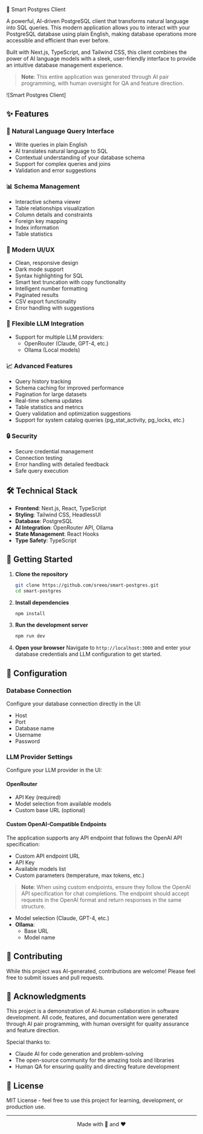 🚀 Smart Postgres Client

A powerful, AI-driven PostgreSQL client that transforms natural language into SQL queries. This modern application allows you to interact with your PostgreSQL database using plain English, making database operations more accessible and efficient than ever before.

Built with Next.js, TypeScript, and Tailwind CSS, this client combines the power of AI language models with a sleek, user-friendly interface to provide an intuitive database management experience.

> **Note**: This entire application was generated through AI pair programming, with human oversight for QA and feature direction.

![Smart Postgres Client]

## ✨ Features

### 🤖 Natural Language Query Interface
- Write queries in plain English
- AI translates natural language to SQL
- Contextual understanding of your database schema
- Support for complex queries and joins
- Validation and error suggestions

### 📊 Schema Management
- Interactive schema viewer
- Table relationships visualization
- Column details and constraints
- Foreign key mapping
- Index information
- Table statistics

### 🎨 Modern UI/UX
- Clean, responsive design
- Dark mode support
- Syntax highlighting for SQL
- Smart text truncation with copy functionality
- Intelligent number formatting
- Paginated results
- CSV export functionality
- Error handling with suggestions

### 🔌 Flexible LLM Integration
- Support for multiple LLM providers:
  - OpenRouter (Claude, GPT-4, etc.)
  - Ollama (Local models)

### 📈 Advanced Features
- Query history tracking
- Schema caching for improved performance
- Pagination for large datasets
- Real-time schema updates
- Table statistics and metrics
- Query validation and optimization suggestions
- Support for system catalog queries (pg_stat_activity, pg_locks, etc.)

### 🔒 Security
- Secure credential management
- Connection testing
- Error handling with detailed feedback
- Safe query execution

## 🛠️ Technical Stack

- **Frontend**: Next.js, React, TypeScript
- **Styling**: Tailwind CSS, HeadlessUI
- **Database**: PostgreSQL
- **AI Integration**: OpenRouter API, Ollama
- **State Management**: React Hooks
- **Type Safety**: TypeScript

## 🚀 Getting Started

1. **Clone the repository**
   ```bash
   git clone https://github.com/sreeo/smart-postgres.git
   cd smart-postgres
   ```

2. **Install dependencies**
   ```bash
   npm install
   ```

3. **Run the development server**
   ```bash
   npm run dev
   ```

4. **Open your browser**
   Navigate to `http://localhost:3000` and enter your database credentials and LLM configuration to get started.

## 🔧 Configuration

### Database Connection
Configure your database connection directly in the UI:
- Host
- Port
- Database name
- Username
- Password

### LLM Provider Settings
Configure your LLM provider in the UI:

#### OpenRouter
- API Key (required)
- Model selection from available models
- Custom base URL (optional)

#### Custom OpenAI-Compatible Endpoints
The application supports any API endpoint that follows the OpenAI API specification:
- Custom API endpoint URL
- API Key
- Available models list
- Custom parameters (temperature, max tokens, etc.)

> **Note**: When using custom endpoints, ensure they follow the OpenAI API specification for chat completions. The endpoint should accept requests in the OpenAI format and return responses in the same structure.
  - Model selection (Claude, GPT-4, etc.)
- **Ollama**:
  - Base URL
  - Model name

## 🤝 Contributing

While this project was AI-generated, contributions are welcome! Please feel free to submit issues and pull requests.

## 🌟 Acknowledgments

This project is a demonstration of AI-human collaboration in software development. All code, features, and documentation were generated through AI pair programming, with human oversight for quality assurance and feature direction.

Special thanks to:
- Claude AI for code generation and problem-solving
- The open-source community for the amazing tools and libraries
- Human QA for ensuring quality and directing feature development

## 📄 License

MIT License - feel free to use this project for learning, development, or production use.

---

<p align="center">Made with 🤖 and ❤️</p>
